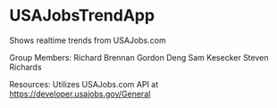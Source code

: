 # USAJobsTrendApp
Shows realtime trends from USAJobs.com

Group Members:
Richard Brennan
Gordon Deng
Sam Kesecker
Steven Richards

Resources:
Utilizes USAJobs.com API at https://developer.usajobs.gov/General

